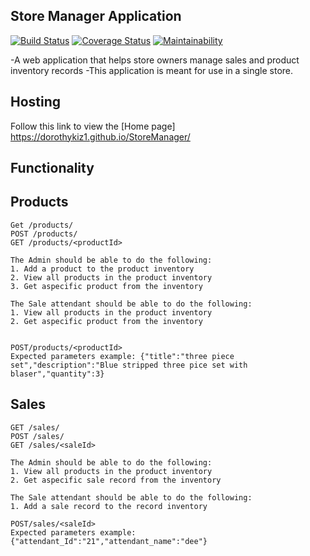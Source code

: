 ## Store Manager Application

[![Build Status](https://travis-ci.com/dorothykiz1/StoreManager.svg?branch=API)](https://travis-ci.com/dorothykiz1/StoreManager) [![Coverage Status](https://coveralls.io/repos/github/dorothykiz1/StoreManager/badge.svg?branch=API)](https://coveralls.io/github/dorothykiz1/StoreManager?branch=API) [![Maintainability](https://api.codeclimate.com/v1/badges/758c24d3971768f15921/maintainability)](https://codeclimate.com/github/dorothykiz1/StoreManager/maintainability)

-A web application that helps store owners manage sales and product inventory records
-This application is meant for use in a single store.

## Hosting

Follow this link to view the [Home page] https://dorothykiz1.github.io/StoreManager/

## Functionality

## Products

```
Get /products/
POST /products/
GET /products/<productId>

The Admin should be able to do the following:
1. Add a product to the product inventory
2. View all products in the product inventory
3. Get aspecific product from the inventory

The Sale attendant should be able to do the following:
1. View all products in the product inventory
2. Get aspecific product from the inventory


POST/products/<productId>
Expected parameters example: {"title":"three piece set","description":"Blue stripped three pice set with blaser","quantity":3}
```

## Sales

```
GET /sales/
POST /sales/
GET /sales/<saleId>

The Admin should be able to do the following:
1. View all products in the product inventory
2. Get aspecific sale record from the inventory

The Sale attendant should be able to do the following:
1. Add a sale record to the record inventory

POST/sales/<saleId>
Expected parameters example: {"attendant_Id":"21","attendant_name":"dee"}
```
